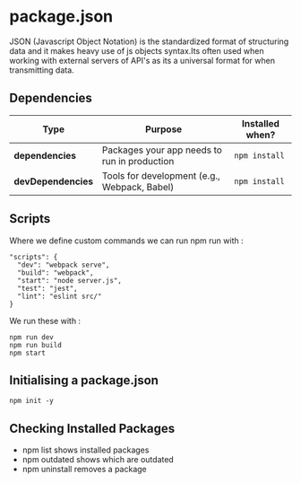 # package.json
JSON (Javascript Object Notation) is the standardized format of structuring data and it makes heavy use of js objects syntax.Its often used when working with external servers of API's as its a universal format for when transmitting data.
## Dependencies
| Type                | Purpose                                      | Installed when? |
| ------------------- | -------------------------------------------- | --------------- |
| **dependencies**    | Packages your app needs to run in production | `npm install`   |
| **devDependencies** | Tools for development (e.g., Webpack, Babel) | `npm install`   |
## Scripts 
Where we define custom commands we can run npm run with : 
```
"scripts": {
  "dev": "webpack serve",
  "build": "webpack",
  "start": "node server.js",
  "test": "jest",
  "lint": "eslint src/"
}

```
We run these with : 
```
npm run dev
npm run build
npm start 
```
## Initialising a package.json
`npm init -y`
## Checking Installed Packages
- npm list shows installed packages
- npm outdated shows which are outdated
- npm uninstall <pkg> removes a package
